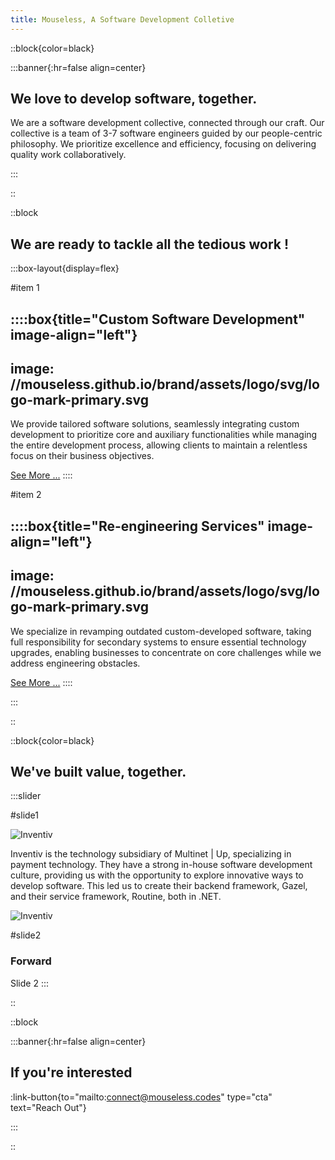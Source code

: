 ```yaml
---
title: Mouseless, A Software Development Colletive
---
```


::block{color=black}

:::banner{:hr=false align=center}

## We love to develop software, together.

We are a software development collective, connected through our craft. Our
collective is a team of 3-7 software engineers guided by our people-centric
philosophy. We prioritize excellence and efficiency, focusing on delivering
quality work collaboratively.

:::

::

::block

## We are ready to tackle all the tedious work !

:::box-layout{display=flex}

#item 1

::::box{title="Custom Software Development" image-align="left"}
---
image: //mouseless.github.io/brand/assets/logo/svg/logo-mark-primary.svg
---

We provide tailored software solutions, seamlessly integrating custom
development to prioritize core and auxiliary functionalities while managing the
entire development process, allowing clients to maintain a relentless focus on
their business objectives.

[See More ...](services.md)
::::

#item 2

::::box{title="Re-engineering Services" image-align="left"}
---
image: //mouseless.github.io/brand/assets/logo/svg/logo-mark-primary.svg
---

We specialize in revamping outdated custom-developed software, taking full
responsibility for secondary systems to ensure essential technology upgrades,
enabling businesses to concentrate on core challenges while we address
engineering obstacles.

[See More ...](services.md)
::::

:::

::

::block{color=black}

## We've built value, together.

:::slider

#slide1

![Inventiv](logo_inventiv.svg)

Inventiv is the technology subsidiary of Multinet | Up, specializing in payment
technology. They have a strong in-house software development culture, providing
us with the opportunity to explore innovative ways to develop software. This led
us to create their backend framework, Gazel, and their service
framework, Routine, both in .NET.

![Inventiv](inventive_stack.png)

#slide2

### Forward

Slide 2
:::

::

::block

:::banner{:hr=false align=center}

## If you're interested

:link-button{to="mailto:connect@mouseless.codes" type="cta" text="Reach Out"}

:::

::
